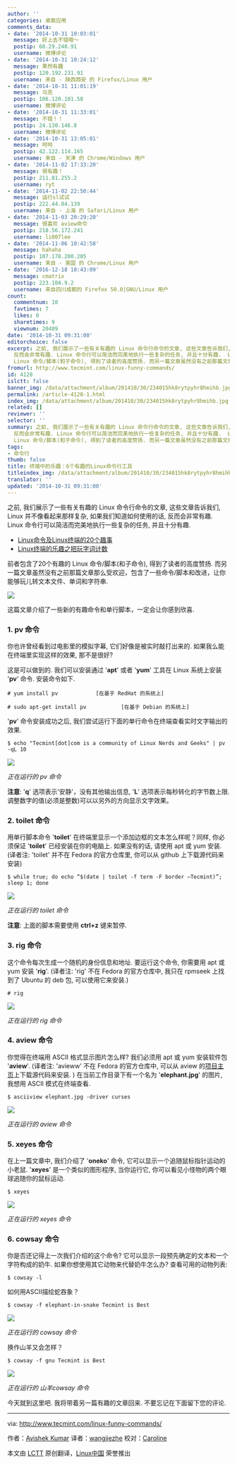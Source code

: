 ```yaml
---
author: ''
categories: 桌面应用
comments_data:
- date: '2014-10-31 10:03:01'
  message: 好上去不错哦～
  postip: 60.29.248.91
  username: 微博评论
- date: '2014-10-31 10:24:12'
  message: 果然有趣
  postip: 120.192.231.91
  username: 来自 - 陕西西安 的 Firefox/Linux 用户
- date: '2014-10-31 11:01:19'
  message: 马克
  postip: 106.120.101.58
  username: 微博评论
- date: '2014-10-31 11:33:01'
  message: 不错！！
  postip: 24.130.146.8
  username: 微博评论
- date: '2014-10-31 13:05:01'
  message: 呵呵
  postip: 42.122.114.165
  username: 来自 - 天津 的 Chrome/Windows 用户
- date: '2014-11-02 17:33:20'
  message: 很有趣！
  postip: 211.81.255.2
  username: ryt
- date: '2014-11-02 22:50:44'
  message: 运行sl试试
  postip: 222.44.84.139
  username: 来自 - 上海 的 Safari/Linux 用户
- date: '2014-11-03 20:29:20'
  message: 很喜欢 aview命令
  postip: 218.56.172.241
  username: li007lee
- date: '2014-11-06 10:42:58'
  message: hahaha
  postip: 107.178.200.205
  username: 来自 - 美国 的 Chrome/Linux 用户
- date: '2016-12-18 18:43:09'
  message: cmatrix
  postip: 223.104.9.2
  username: 来自四川成都的 Firefox 50.0|GNU/Linux 用户
count:
  commentnum: 10
  favtimes: 7
  likes: 0
  sharetimes: 9
  viewnum: 20489
date: '2014-10-31 09:31:00'
editorchoice: false
excerpt: 之前, 我们展示了一些有关有趣的 Linux 命令行命令的文章, 这些文章告诉我们, Linux 并不像看起来那样复杂, 如果我们知道如何使用的话,
  反而会非常有趣. Linux 命令行可以简洁而完美地执行一些复杂的任务, 并且十分有趣.  Linux命令及Linux终端的20个趣事 Linux终端的乐趣之把玩字词计数  前者包含了20个有趣的
  Linux 命令/脚本(和子命令), 得到了读者的高度赞扬. 而另一篇文章虽然没有之前那篇文章那么受欢迎，包含了一些命令/脚本和改进，让你能够玩儿转文本文件、单词和字符串.  这篇文章介绍了一些新的有趣命令和单行脚本，一定会让你
fromurl: http://www.tecmint.com/linux-funny-commands/
id: 4128
islctt: false
banner_img: /data/attachment/album/201410/30/234015hk8rytpyhr8hmihb.jpg
permalink: /article-4128-1.html
index_img: /data/attachment/album/201410/30/234015hk8rytpyhr8hmihb.jpg
related: []
reviewer: ''
selector: ''
summary: 之前, 我们展示了一些有关有趣的 Linux 命令行命令的文章, 这些文章告诉我们, Linux 并不像看起来那样复杂, 如果我们知道如何使用的话,
  反而会非常有趣. Linux 命令行可以简洁而完美地执行一些复杂的任务, 并且十分有趣.  Linux命令及Linux终端的20个趣事 Linux终端的乐趣之把玩字词计数  前者包含了20个有趣的
  Linux 命令/脚本(和子命令), 得到了读者的高度赞扬. 而另一篇文章虽然没有之前那篇文章那么受欢迎，包含了一些命令/脚本和改进，让你能够玩儿转文本文件、单词和字符串.  这篇文章介绍了一些新的有趣命令和单行脚本，一定会让你
tags:
- 命令行
thumb: false
title: 终端中的乐趣：6个有趣的Linux命令行工具
titleindex_img: /data/attachment/album/201410/30/234015hk8rytpyhr8hmihb.jpg
translator: ''
updated: '2014-10-31 09:31:00'
---
```


之前, 我们展示了一些有关有趣的 Linux 命令行命令的文章, 这些文章告诉我们, Linux 并不像看起来那样复杂, 如果我们知道如何使用的话, 反而会非常有趣. Linux 命令行可以简洁而完美地执行一些复杂的任务, 并且十分有趣.


* [Linux命令及Linux终端的20个趣事](http://linux.cn/article-2831-1.html)
* [Linux终端的乐趣之把玩字词计数](http://linux.cn/article-4088-1.html)


前者包含了20个有趣的 Linux 命令/脚本(和子命令), 得到了读者的高度赞扬. 而另一篇文章虽然没有之前那篇文章那么受欢迎，包含了一些命令/脚本和改进，让你能够玩儿转文本文件、单词和字符串.


![](/data/attachment/album/201410/30/234015hk8rytpyhr8hmihb.jpg)


这篇文章介绍了一些新的有趣命令和单行脚本，一定会让你感到欣喜.


### 1. pv 命令


你也许曾经看到过电影里的模拟字幕, 它们好像是被实时敲打出来的. 如果我么能在终端里实现这样的效果, 那不是很好?


这是可以做到的. 我们可以安装通过 '**apt**' 或者 '**yum**' 工具在 Linux 系统上安装 '**pv**' 命令. 安装命令如下.



```
# yum install pv            [在基于 RedHat 的系统上]

# sudo apt-get install pv           [在基于 Debian 的系统上]

```

'**pv**' 命令安装成功之后, 我们尝试运行下面的单行命令在终端查看实时文字输出的效果.



```
$ echo "Tecmint[dot]com is a community of Linux Nerds and Geeks" | pv -qL 10 

```

![](/data/attachment/album/201410/30/233254ak99abw9u1ni0uwk.gif)


*正在运行的 pv 命令*


**注意**: '**q**' 选项表示'安静'，没有其他输出信息, '**L**' 选项表示每秒转化的字节数上限. 调整数字的值(必须是整数)可以以另外的方向显示文字效果。


### 2. toilet 命令


用单行脚本命令 '**toilet**' 在终端里显示一个添加边框的文本怎么样呢？同样, 你必须保证 '**toilet**' 已经安装在你的电脑上. 如果没有的话, 请使用 apt 或 yum 安装. (译者注: 'toilet' 并不在 Fedora 的官方仓库里, 你可以从 github 上下载源代码来安装)



```
$ while true; do echo “$(date | toilet -f term -F border –Tecmint)”; sleep 1; done

```

![](/data/attachment/album/201410/30/233344j2gfgogt2dpggj4d.gif)


*正在运行的 toilet 命令*


**注意**: 上面的脚本需要使用 **ctrl+z** 键来暂停.


### 3. rig 命令


这个命令每次生成一个随机的身份信息和地址. 要运行这个命令, 你需要用 apt 或 yum 安装 '**rig**'. (译者注: 'rig' 不在 Fedora 的官方仓库中, 我只在 rpmseek 上找到了 Ubuntu 的 deb 包, 可以使用它来安装.)



```
# rig

```

![](/data/attachment/album/201410/30/233417jsi3r1rbo4b4r1yo.gif)


*正在运行的 rig 命令*


### 4. aview 命令


你觉得在终端用 ASCII 格式显示图片怎么样? 我们必须用 apt 或 yum 安装软件包 '**aview**'. (译者注: 'avieww' 不在 Fedora 的官方仓库中, 可以从 aview 的[项目主页](http://aa-project.sourceforge.net/aview/)上下载源代码来安装. ) 在当前工作目录下有一个名为 '**elephant.jpg**' 的图片, 我想用 ASCII 模式在终端查看.



```
$ asciiview elephant.jpg -driver curses 

```

![](/data/attachment/album/201410/30/233454tf93rmx69y5moyo5.gif)


*正在运行的 aview 命令*


### 5. xeyes 命令


在上一篇文章中, 我们介绍了 '**oneko**' 命令, 它可以显示一个追随鼠标指针运动的小老鼠. '**xeyes**' 是一个类似的图形程序, 当你运行它, 你可以看见小怪物的两个眼球追随你的鼠标运动.



```
$ xeyes

```

![](/data/attachment/album/201410/30/233549lqnv0lv6b5l6ose0.gif)


*正在运行的 xeyes 命令*


### 6. cowsay 命令


你是否还记得上一次我们介绍的这个命令? 它可以显示一段预先确定的文本和一个字符构成的奶牛. 如果你想使用其它动物来代替奶牛怎么办? 查看可用的动物列表:



```
$ cowsay -l 

```

如何用ASCII描绘蛇吞象？



```
$ cowsay -f elephant-in-snake Tecmint is Best 

```

![](/data/attachment/album/201410/30/233636sz2mvmn24tkbzntx.gif)


*正在运行的 cowsay 命令*


换作山羊又会怎样？



```
$ cowsay -f gnu Tecmint is Best 

```

![](/data/attachment/album/201410/30/233656gc9r66577vjgs1pv.gif)


*正在运行的 山羊cowsay 命令*


今天就到这里吧. 我将带着另一篇有趣的文章回来. 不要忘记在下面留下您的评论.




---


via: <http://www.tecmint.com/linux-funny-commands/>


作者：[Avishek Kumar](http://www.tecmint.com/author/avishek/) 译者：[wangjiezhe](https://github.com/wangjiezhe) 校对：[Caroline](https://github.com/carolinewuyan)


本文由 [LCTT](https://github.com/LCTT/TranslateProject) 原创翻译，[Linux中国](http://linux.cn/) 荣誉推出